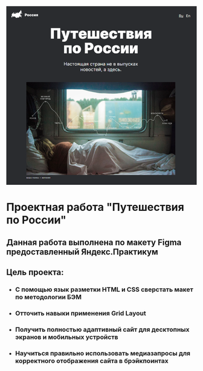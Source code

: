 <img src="./images/img_readme.png">

<h1>Проектная работа "Путешествия по России"</h1>

<h2>Данная работа выполнена по макету Figma предоставленный Яндекс.Практикум</h2>
<h2>Цель проекта:</h2>
<ul>
  <li><h3>С помощью язык разметки HTML и CSS сверстать макет по методологии БЭМ</h3></li>
  <li><h3>Отточить навыки применения Grid Layout</h3></li>
  <li><h3>Получить полностью адаптивный сайт для десктопных экранов и мобильных устройств</h3></li>
  <li><h3>Научиться правильно использовать медиазапросы для корректного отображения сайта в брэйкпоинтах</h3></li>
</ul>
